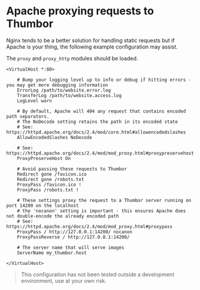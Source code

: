 # Apache proxying requests to Thumbor

Nginx tends to be a better solution for handling static requests but if Apache is your thing, the following example configuration may assist.

The ```proxy``` and ```proxy_http``` modules should be loaded.

```
<VirtualHost *:80>

    # Bump your logging level up to info or debug if hitting errors - you may get more debugging information
    ErrorLog /path/to/website.error.log
    TransferLog /path/to/website.access.log
    LogLevel warn

    # By default, Apache will 404 any request that contains encoded path separators.
    # The NoDecode setting retains the path in its encoded state
    # See: https://httpd.apache.org/docs/2.4/mod/core.html#allowencodedslashes
    AllowEncodedSlashes NoDecode

    # See: https://httpd.apache.org/docs/2.4/mod/mod_proxy.html#proxypreservehost
    ProxyPreserveHost On

    # Avoid passing these requests to Thumbor
    Redirect gone /favicon.ico
    Redirect gone /robots.txt
    ProxyPass /favicon.ico !
    ProxyPass /robots.txt !

    # These settings proxy the request to a Thumbor server running on port 14200 on the localhost
    # the 'nocanon' setting is important - this ensures Apache does not double-encode the already encoded path
    # See: https://httpd.apache.org/docs/2.4/mod/mod_proxy.html#proxypass
    ProxyPass / http://127.0.0.1:14200/ nocanon
    ProxyPassReverse / http://127.0.0.1:14200/

    # The server name that will serve images
    ServerName my_thumbor.host

</VirtualHost>
```

> This configuration has not been tested outside a development environment, use at your own risk.
